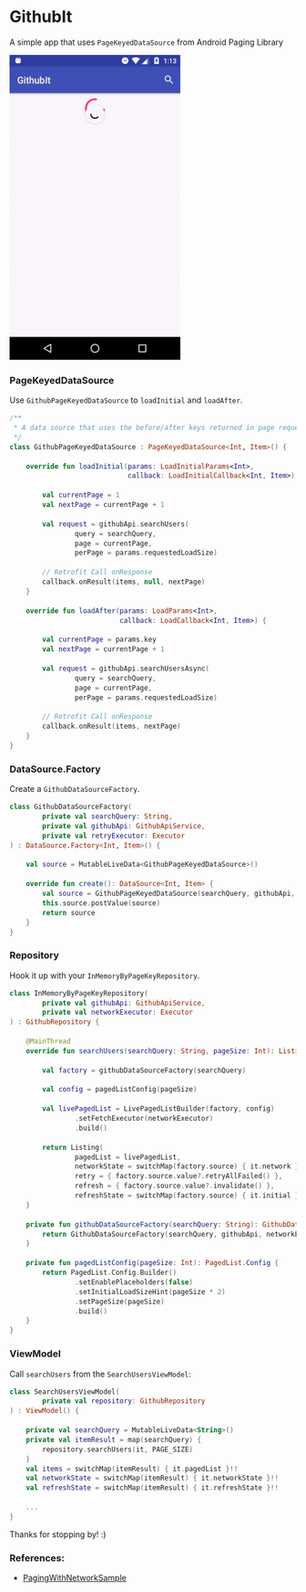 # GithubIt

A simple app that uses `PageKeyedDataSource` from Android Paging Library

<img src="./README_images/paging_with_network_screenshot.gif" width="300" height="534"/>

### PageKeyedDataSource

Use `GithubPageKeyedDataSource` to `loadInitial` and `loadAfter`.

```kotlin
/**
 * A data source that uses the before/after keys returned in page requests.
 */
class GithubPageKeyedDataSource : PageKeyedDataSource<Int, Item>() {

    override fun loadInitial(params: LoadInitialParams<Int>,
                             callback: LoadInitialCallback<Int, Item>) {

        val currentPage = 1
        val nextPage = currentPage + 1

        val request = githubApi.searchUsers(
                query = searchQuery,
                page = currentPage,
                perPage = params.requestedLoadSize)

        // Retrofit Call onResponse
        callback.onResult(items, null, nextPage)
    }

    override fun loadAfter(params: LoadParams<Int>,
                           callback: LoadCallback<Int, Item>) {

        val currentPage = params.key
        val nextPage = currentPage + 1

        val request = githubApi.searchUsersAsync(
                query = searchQuery,
                page = currentPage,
                perPage = params.requestedLoadSize)

        // Retrofit Call onResponse
        callback.onResult(items, nextPage)
    }
}
```

### DataSource.Factory

Create a `GithubDataSourceFactory`.

```kotlin
class GithubDataSourceFactory(
        private val searchQuery: String,
        private val githubApi: GithubApiService,
        private val retryExecutor: Executor
) : DataSource.Factory<Int, Item>() {

    val source = MutableLiveData<GithubPageKeyedDataSource>()

    override fun create(): DataSource<Int, Item> {
        val source = GithubPageKeyedDataSource(searchQuery, githubApi, retryExecutor)
        this.source.postValue(source)
        return source
    }
}
```

### Repository

Hook it up with your `InMemoryByPageKeyRepository`.

```kotlin
class InMemoryByPageKeyRepository(
        private val githubApi: GithubApiService,
        private val networkExecutor: Executor
) : GithubRepository {

    @MainThread
    override fun searchUsers(searchQuery: String, pageSize: Int): Listing<Item> {

        val factory = githubDataSourceFactory(searchQuery)

        val config = pagedListConfig(pageSize)

        val livePagedList = LivePagedListBuilder(factory, config)
                .setFetchExecutor(networkExecutor)
                .build()

        return Listing(
                pagedList = livePagedList,
                networkState = switchMap(factory.source) { it.network },
                retry = { factory.source.value?.retryAllFailed() },
                refresh = { factory.source.value?.invalidate() },
                refreshState = switchMap(factory.source) { it.initial })
    }

    private fun githubDataSourceFactory(searchQuery: String): GithubDataSourceFactory {
        return GithubDataSourceFactory(searchQuery, githubApi, networkExecutor)
    }

    private fun pagedListConfig(pageSize: Int): PagedList.Config {
        return PagedList.Config.Builder()
                .setEnablePlaceholders(false)
                .setInitialLoadSizeHint(pageSize * 2)
                .setPageSize(pageSize)
                .build()
    }
}
```

### ViewModel

Call `searchUsers` from the `SearchUsersViewModel`:

```kotlin
class SearchUsersViewModel(
        private val repository: GithubRepository
) : ViewModel() {

    private val searchQuery = MutableLiveData<String>()
    private val itemResult = map(searchQuery) {
        repository.searchUsers(it, PAGE_SIZE)
    }
    val items = switchMap(itemResult) { it.pagedList }!!
    val networkState = switchMap(itemResult) { it.networkState }!!
    val refreshState = switchMap(itemResult) { it.refreshState }!!

    ...
}
```

Thanks for stopping by! :)

### References:

- [PagingWithNetworkSample](https://github.com/googlesamples/android-architecture-components/tree/master/PagingWithNetworkSample)
